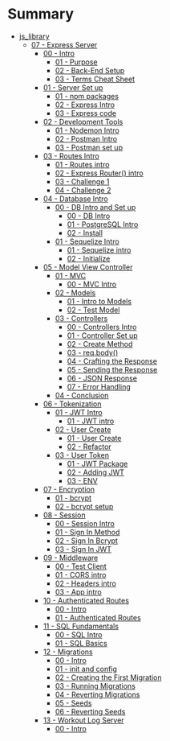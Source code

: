# Summary
* [js_library]()
    * [07 - Express Server]()
        * [00 - Intro ]()
            * [01 - Purpose](javascript_library/06-Express-Server/00-intro/01-purpose.md)
            * [02 - Back-End Setup](javascript_library/06-Express-Server/00-intro/02-set-up.md)
            * [03 - Terms Cheat Sheet](javascript_library/06-Express-Server/00-intro/03-server-terms.md)
        * [01 - Server Set up]()
            * [01 - npm packages](javascript_library/06-Express-Server/01-server-setup/01-server-dependencies.md)
            * [02 - Express Intro](javascript_library/06-Express-Server/01-server-setup/02-express-intro.md)
            * [03 - Express code](javascript_library/06-Express-Server/01-server-setup/03-server-code.md)
        * [02 - Development Tools]()
            * [01 - Nodemon Intro](javascript_library/06-Express-Server/02-dev-tools/01-nodemon-intro.md)
            * [02 - Postman Intro](javascript_library/06-Express-Server/02-dev-tools/02-postman-intro.md)
            * [03 - Postman set up](javascript_library/06-Express-Server/02-dev-tools/03-postman-practice.md)
        * [03 - Routes Intro]()
            * [01 - Routes intro](javascript_library/06-Express-Server/03-routes/01-routes-intro.md)
            * [02 - Express Router() intro](javascript_library/06-Express-Server/03-routes/02-routes-express.md)
            * [03 - Challenge 1](javascript_library/06-Express-Server/03-routes/03-routes-solution.md)
            * [04 - Challenge 2](javascript_library/06-Express-Server/03-routes/04-routes-solution-two.md)
        * [04 - Database Intro]()
            * [00 - DB Intro and Set up]()
                * [00 - DB Intro](javascript_library/06-Express-Server/04-db/00-db-intro/00-db-intro.md)
                * [01 - PostgreSQL Intro](javascript_library/06-Express-Server/04-db/00-db-intro/01-pg-intro.md)
                * [02 - Install](javascript_library/06-Express-Server/04-db/00-db-intro/02-pg-install.md)
            * [01 - Sequelize Intro]()
                * [01 - Sequelize intro](javascript_library/06-Express-Server/04-db/01-sequelize/00-intro.md)
                * [02 - Initialize](javascript_library/06-Express-Server/04-db/01-sequelize/01-sequelize.md)
        * [05 - Model View Controller]()
            * [01 - MVC]()
                * [00 - MVC Intro](javascript_library/06-Express-Server/05-model-view-controller/01-mvc/00-mvc-intro.md)
            * [02 - Models]()
                * [01 - Intro to Models](javascript_library/06-Express-Server/05-model-view-controller/02-models/00-models.md)
                * [02 - Test Model](javascript_library/06-Express-Server/05-model-view-controller/02-models/01-test-models.md)
            * [03 - Controllers]()
                * [00 - Controllers Intro](javascript_library/06-Express-Server/05-model-view-controller/03-controllers/00-intro.md)
                * [01 - Controller Set up](javascript_library/06-Express-Server/05-model-view-controller/03-controllers/01-test-one.md)
                * [02 - Create Method](javascript_library/06-Express-Server/05-model-view-controller/03-controllers/02-test-two.md)
                * [03 - req.body()](javascript_library/06-Express-Server/05-model-view-controller/03-controllers/03-test-three.md)
                * [04 - Crafting the Response](javascript_library/06-Express-Server/05-model-view-controller/03-controllers/04-test-four.md)
                * [05 - Sending the Response](javascript_library/06-Express-Server/05-model-view-controller/03-controllers/05-test-five.md)
                * [06 - JSON Response](javascript_library/06-Express-Server/05-model-view-controller/03-controllers/06-test-six.md)
                * [07 - Error Handling](javascript_library/06-Express-Server/05-model-view-controller/03-controllers/07-test-seven.md)
            * [04 - Conclusion](javascript_library/06-Express-Server/05-model-view-controller/04-conclusion/01-conclusion.md)
        * [06 - Tokenization]()
            * [01 - JWT Intro]()
                * [01 - JWT intro](javascript_library/06-Express-Server/06-jwt/01-jwt-intro/01-jwt-intro.md)
            * [02 - User Create]()
                * [01 - User Create](javascript_library/06-Express-Server/06-jwt/02-user-create/01-user-create.md)
                * [02 - Refactor](javascript_library/06-Express-Server/06-jwt/02-user-create/02-user-create.md)
            * [03 - User Token]()
                * [01 - JWT Package](javascript_library/06-Express-Server/06-jwt/03-user-token/01-jwt-package.md)
                * [02 - Adding JWT](javascript_library/06-Express-Server/06-jwt/03-user-token/02-adding-jwt.md)
                * [03 - ENV](javascript_library/06-Express-Server/06-jwt/03-user-token/03-process-env.md)
        * [07 - Encryption]()
            * [01 - bcrypt](javascript_library/06-Express-Server/07-encryption/00-bcrypt-intro.md)
            * [02 - bcrypt setup](javascript_library/06-Express-Server/07-encryption/01-bcrypt-setup.md)   
        * [08 - Session]()
            * [00 - Session Intro](javascript_library/06-Express-Server/08-session/00-session-intro.md)
            * [01 - Sign In Method](javascript_library/06-Express-Server/08-session/01-signinmethod.md)
            * [02 - Sign In Bcrypt](javascript_library/06-Express-Server/08-session/02-signin-bcrypt.md)
            * [03 - Sign In JWT](javascript_library/06-Express-Server/08-session/03-jwt.md)
        * [09 - Middleware]()
            * [00 - Test Client](javascript_library/06-Express-Server/09-middleware/00-test-client.md)
            * [01 - CORS intro](javascript_library/06-Express-Server/09-middleware/01-middleware-intro.md)
            * [02 - Headers intro](javascript_library/06-Express-Server/09-middleware/02-headers.md)
            * [03 - App intro](javascript_library/06-Express-Server/09-middleware/03-app.md)
        * [10 - Authenticated Routes]()
            * [00 - Intro](javascript_library/06-Express-Server/10-authenticated-routes/00-intro.md)
            * [01 - Authenticated Routes](javascript_library/06-Express-Server/10-authenticated-routes/01-example.md)
        * [11 - SQL Fundamentals]()
            * [00 - SQL Intro](javascript_library/06-Express-Server/11-sql-intro/00-sql-intro.md)
            * [01 - SQL Basics](javascript_library/06-Express-Server/11-sql-intro/01-sql-basics.md)
        * [12 - Migrations]()
            * [00 - Intro](javascript_library/06-Express-Server/12-migrations/00-migrations-intro.md)
            * [01 - init and config](javascript_library/06-Express-Server/12-migrations/01-init-config.md)
            * [02 - Creating the First Migration](javascript_library/06-Express-Server/12-migrations/02-first-migration.md)
            * [03 - Running Migrations](javascript_library/06-Express-Server/12-migrations/03-running-migrations.md)
            * [04 - Reverting Migrations](javascript_library/06-Express-Server/12-migrations/04-reverting.md)
            * [05 - Seeds](javascript_library/06-Express-Server/12-migrations/05-seeds.md)
            * [06 - Reverting Seeds](javascript_library/06-Express-Server/12-migrations/06-reverting-seeds.md)
        * [13 - Workout Log Server]()
            * [00 - Intro](javascript_library/06-Express-Server/13-workoutlog-api/00-intro.md)

<!-- * [Eleven Fifty Style Guide](StyleGuide/StyleGuide.md) -->